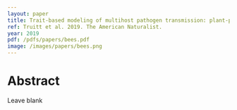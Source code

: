 ```yaml
---
layout: paper
title: Trait-based modeling of multihost pathogen transmission: plant-pollinator networks
ref: Truitt et al. 2019. The American Naturalist.
year: 2019
pdf: /pdfs/papers/bees.pdf
image: /images/papers/bees.png
---
```


# Abstract

Leave blank
